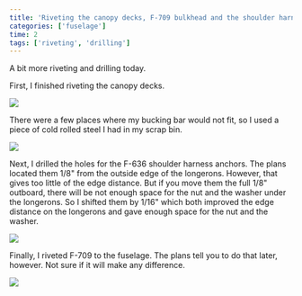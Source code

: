 ```yaml
---
title: 'Riveting the canopy decks, F-709 bulkhead and the shoulder harness anchors'
categories: ['fuselage']
time: 2
tags: ['riveting', 'drilling']
---
```


A bit more riveting and drilling today.

<!-- more -->

First, I finished riveting the canopy decks.

![](0-canopy-decks.jpeg)

There were a few places where my bucking bar would not fit, so I used a piece of cold rolled steel I had in my scrap bin.

![](1-bucking-bar.jpeg)

Next, I drilled the holes for the F-636 shoulder harness anchors. The plans located them 1/8" from the outside edge of the longerons. However, that gives too little of the edge distance. But if you move them the full 1/8" outboard, there will be not enough space for the nut and the washer under the longerons. So I shifted them by 1/16" which both improved the edge distance on the longerons and gave enough space for the nut and the washer.

![](2-shoulder-harness.jpeg)

Finally, I riveted F-709 to the fuselage. The plans tell you to do that later, however. Not sure if it will make any difference.

![](3-f709-bulkhead.jpeg)